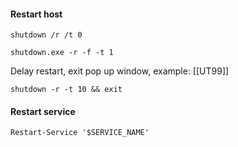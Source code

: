 #### Restart host
```batch - windows
shutdown /r /t 0
```

```batch - windows
shutdown.exe -r -f -t 1
```

Delay restart, exit pop up window, example:  [[UT99]]
```
shutdown -r -t 10 && exit
```

#### Restart service
```
Restart-Service '$SERVICE_NAME'
```